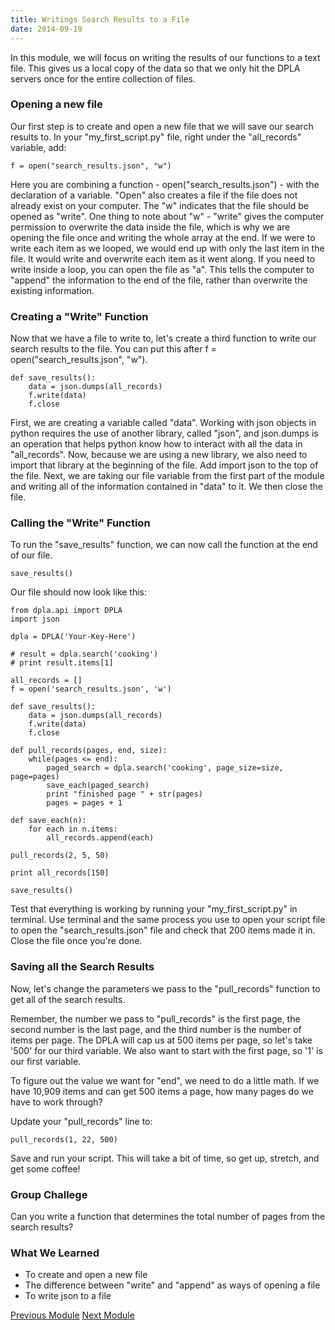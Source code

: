 ```yaml
---
title: Writings Search Results to a File
date: 2014-09-19
---
```


In this module, we will focus on writing the results of our functions to a text file. This gives us a local copy of the data so that we only hit the DPLA servers once for the entire collection of files.

### Opening a new file

Our first step is to create and open a new file that we will save our search results to. In your "my_first_script.py" file, right under the "all_records" variable, add:

	f = open("search_results.json", "w")

Here you are combining a function - open("search_results.json") - with the declaration of a variable. "Open" also creates a file if the file does not already exist on your computer. The "w" indicates that the file should be opened as "write". One thing to note about "w" - "write" gives the computer permission to overwrite the data inside the file, which is why we are opening the file once and writing the whole array at the end. If we were to write each item as we looped, we would end up with only the last item in the file. It would write and overwrite each item as it went along. If you need to write inside a loop, you can open the file as "a". This tells the computer to "append" the information to the end of the file, rather than overwrite the existing information. 

### Creating a "Write" Function

Now that we have a file to write to, let's create a third function to write our search results to the file. You can put this after <span class="command">f = open("search_results.json", "w")</span>.

	def save_results():
		data = json.dumps(all_records)
		f.write(data)
		f.close

First, we are creating a variable called "data". Working with json objects in python requires the use of another library, called "json", and json.dumps is an operation that helps python know how to interact with all the data in "all_records". Now, because we are using a new library, we also need to import that library at the beginning of the file. Add <span class="command">import json</span> to the top of the file. Next, we are taking our file variable from the first part of the module and writing all of the information contained in "data" to it. We then close the file.

### Calling the "Write" Function

To run the "save_results" function, we can now call the function at the end of our file.

	save_results()

Our file should now look like this:

	from dpla.api import DPLA
	import json

	dpla = DPLA('Your-Key-Here')

	# result = dpla.search('cooking')
	# print result.items[1]
		
	all_records = []
	f = open('search_results.json', 'w')

	def save_results():
		data = json.dumps(all_records)
		f.write(data)
		f.close

	def pull_records(pages, end, size):
		while(pages <= end):
			paged_search = dpla.search('cooking', page_size=size, page=pages)
			save_each(paged_search)
			print "finished page " + str(pages)
			pages = pages + 1

	def save_each(n):
		for each in n.items:
			all_records.append(each)

	pull_records(2, 5, 50)

	print all_records[150]

	save_results()

Test that everything is working by running your "my_first_script.py" in terminal.
Use terminal and the same process you use to open your script file to open the "search_results.json" file and check that 200 items made it in. Close the file once you're done.

### Saving all the Search Results

Now, let's change the parameters we pass to the "pull_records" function to get all of the search results.

Remember, the number we pass to "pull_records" is the first page, the second number is the last page, and the third number is the number of items per page. The DPLA will cap us at 500 items per page, so let's take '500' for our third variable. We also want to start with the first page, so '1' is our first variable.

To figure out the value we want for "end", we need to do a little math. If we have 10,909 items and can get 500 items a page, how many pages do we have to work through?

Update your "pull_records" line to:

	pull_records(1, 22, 500)

Save and run your script. This will take a bit of time, so get up, stretch, and get some coffee!

### Group Challege

Can you write a function that determines the total number of pages from the search results?

### What We Learned

- To create and open a new file
- The difference between "write" and "append" as ways of opening a file
- To write json to a file

<span class="left">[Previous Module](module09.html)</span>
<span class="right">[Next Module](module10.html)</span>